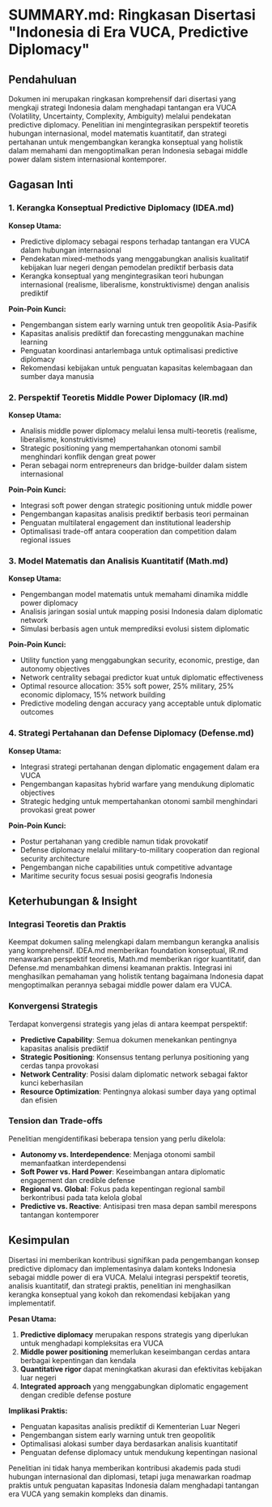 # SUMMARY.md: Ringkasan Disertasi "Indonesia di Era VUCA, Predictive Diplomacy"

## Pendahuluan

Dokumen ini merupakan ringkasan komprehensif dari disertasi yang mengkaji strategi Indonesia dalam menghadapi tantangan era VUCA (Volatility, Uncertainty, Complexity, Ambiguity) melalui pendekatan predictive diplomacy. Penelitian ini mengintegrasikan perspektif teoretis hubungan internasional, model matematis kuantitatif, dan strategi pertahanan untuk mengembangkan kerangka konseptual yang holistik dalam memahami dan mengoptimalkan peran Indonesia sebagai middle power dalam sistem internasional kontemporer.

## Gagasan Inti

### 1. Kerangka Konseptual Predictive Diplomacy (IDEA.md)

**Konsep Utama:**
- Predictive diplomacy sebagai respons terhadap tantangan era VUCA dalam hubungan internasional
- Pendekatan mixed-methods yang menggabungkan analisis kualitatif kebijakan luar negeri dengan pemodelan prediktif berbasis data
- Kerangka konseptual yang mengintegrasikan teori hubungan internasional (realisme, liberalisme, konstruktivisme) dengan analisis prediktif

**Poin-Poin Kunci:**
- Pengembangan sistem early warning untuk tren geopolitik Asia-Pasifik
- Kapasitas analisis prediktif dan forecasting menggunakan machine learning
- Penguatan koordinasi antarlembaga untuk optimalisasi predictive diplomacy
- Rekomendasi kebijakan untuk penguatan kapasitas kelembagaan dan sumber daya manusia

### 2. Perspektif Teoretis Middle Power Diplomacy (IR.md)

**Konsep Utama:**
- Analisis middle power diplomacy melalui lensa multi-teoretis (realisme, liberalisme, konstruktivisme)
- Strategic positioning yang mempertahankan otonomi sambil menghindari konflik dengan great power
- Peran sebagai norm entrepreneurs dan bridge-builder dalam sistem internasional

**Poin-Poin Kunci:**
- Integrasi soft power dengan strategic positioning untuk middle power
- Pengembangan kapasitas analisis prediktif berbasis teori permainan
- Penguatan multilateral engagement dan institutional leadership
- Optimalisasi trade-off antara cooperation dan competition dalam regional issues

### 3. Model Matematis dan Analisis Kuantitatif (Math.md)

**Konsep Utama:**
- Pengembangan model matematis untuk memahami dinamika middle power diplomacy
- Analisis jaringan sosial untuk mapping posisi Indonesia dalam diplomatic network
- Simulasi berbasis agen untuk memprediksi evolusi sistem diplomatic

**Poin-Poin Kunci:**
- Utility function yang menggabungkan security, economic, prestige, dan autonomy objectives
- Network centrality sebagai predictor kuat untuk diplomatic effectiveness
- Optimal resource allocation: 35% soft power, 25% military, 25% economic diplomacy, 15% network building
- Predictive modeling dengan accuracy yang acceptable untuk diplomatic outcomes

### 4. Strategi Pertahanan dan Defense Diplomacy (Defense.md)

**Konsep Utama:**
- Integrasi strategi pertahanan dengan diplomatic engagement dalam era VUCA
- Pengembangan kapasitas hybrid warfare yang mendukung diplomatic objectives
- Strategic hedging untuk mempertahankan otonomi sambil menghindari provokasi great power

**Poin-Poin Kunci:**
- Postur pertahanan yang credible namun tidak provokatif
- Defense diplomacy melalui military-to-military cooperation dan regional security architecture
- Pengembangan niche capabilities untuk competitive advantage
- Maritime security focus sesuai posisi geografis Indonesia

## Keterhubungan & Insight

### Integrasi Teoretis dan Praktis

Keempat dokumen saling melengkapi dalam membangun kerangka analisis yang komprehensif. IDEA.md memberikan foundation konseptual, IR.md menawarkan perspektif teoretis, Math.md memberikan rigor kuantitatif, dan Defense.md menambahkan dimensi keamanan praktis. Integrasi ini menghasilkan pemahaman yang holistik tentang bagaimana Indonesia dapat mengoptimalkan perannya sebagai middle power dalam era VUCA.

### Konvergensi Strategis

Terdapat konvergensi strategis yang jelas di antara keempat perspektif:
- **Predictive Capability**: Semua dokumen menekankan pentingnya kapasitas analisis prediktif
- **Strategic Positioning**: Konsensus tentang perlunya positioning yang cerdas tanpa provokasi
- **Network Centrality**: Posisi dalam diplomatic network sebagai faktor kunci keberhasilan
- **Resource Optimization**: Pentingnya alokasi sumber daya yang optimal dan efisien

### Tension dan Trade-offs

Penelitian mengidentifikasi beberapa tension yang perlu dikelola:
- **Autonomy vs. Interdependence**: Menjaga otonomi sambil memanfaatkan interdependensi
- **Soft Power vs. Hard Power**: Keseimbangan antara diplomatic engagement dan credible defense
- **Regional vs. Global**: Fokus pada kepentingan regional sambil berkontribusi pada tata kelola global
- **Predictive vs. Reactive**: Antisipasi tren masa depan sambil merespons tantangan kontemporer

## Kesimpulan

Disertasi ini memberikan kontribusi signifikan pada pengembangan konsep predictive diplomacy dan implementasinya dalam konteks Indonesia sebagai middle power di era VUCA. Melalui integrasi perspektif teoretis, analisis kuantitatif, dan strategi praktis, penelitian ini menghasilkan kerangka konseptual yang kokoh dan rekomendasi kebijakan yang implementatif.

**Pesan Utama:**
1. **Predictive diplomacy** merupakan respons strategis yang diperlukan untuk menghadapi kompleksitas era VUCA
2. **Middle power positioning** memerlukan keseimbangan cerdas antara berbagai kepentingan dan kendala
3. **Quantitative rigor** dapat meningkatkan akurasi dan efektivitas kebijakan luar negeri
4. **Integrated approach** yang menggabungkan diplomatic engagement dengan credible defense posture

**Implikasi Praktis:**
- Penguatan kapasitas analisis prediktif di Kementerian Luar Negeri
- Pengembangan sistem early warning untuk tren geopolitik
- Optimalisasi alokasi sumber daya berdasarkan analisis kuantitatif
- Penguatan defense diplomacy untuk mendukung kepentingan nasional

Penelitian ini tidak hanya memberikan kontribusi akademis pada studi hubungan internasional dan diplomasi, tetapi juga menawarkan roadmap praktis untuk penguatan kapasitas Indonesia dalam menghadapi tantangan era VUCA yang semakin kompleks dan dinamis.
